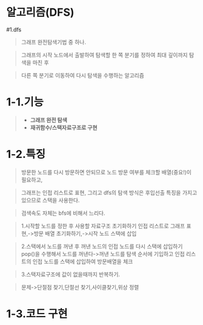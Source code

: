 # 알고리즘(DFS)

#1.dfs

>그래프 완전탐색기법 중 하나. 

>그래프의 시작 노드에서 출발하여 탐색할 한 쪽 분기를 정하여 최대 깊이까지 탐색을 마친 후

>다른 쪽 분기로 이동하여 다시 탐색을 수행하는 알고리즘

# 1-1.기능
>* __그래프 완전 탐색__
>* __재귀함수/스택자료구조로 구현__



# 1-2.특징 

>방문한 노드를 다시 방문하면 안되므로 노드 방문 여부를 체크할 배열(중요!)이 
필요하고,

>그래프는 인접 리스트로 표현, 그리고 dfs의 탐색 방식은 후입선출
특징을 가지고 있으므로 스택을 사용한다.

>검색속도 자체는 bfs에 비해서 느리다.

>1.시작할 노드를 정한 후 사용할 자료구조 초기화하기
인접 리스트로 그래프 표현,->방문 배열 초기화하기,->시작 노드 스택에 삽입

>2.스택에서 노드를 꺼낸 후 꺼낸 노드의 인접 노드를 다시 스택에 삽입하기
pop()을 수행해서 노드를 꺼낸다->꺼낸 노드를 탐색 순서에 기입하고 
인접 리스트의 인접 노드를 스택에 삽입하여 방문배열을 체크

>3.스택자료구조에 값이 없을때까지 반복하기.

>문제->단절점 찾기,단절선 찾기,사이클찾기,위상 정렬


# 1-3.코드 구현




